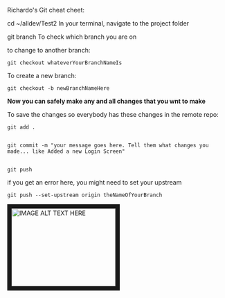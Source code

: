 Richardo's Git cheat cheet:


cd ~/alldev/Test2 			 In your terminal, navigate to the project folder

git branch					To check which branch you are on

to change to another branch:

	git checkout whateverYourBranchNameIs
	
To create a new branch:

	git checkout -b newBranchNameHere
	
**Now you can safely make any and all changes that you wnt to make**

To save the changes so everybody has these changes in the remote repo:

	git add .
	
	
	git commit -m "your message goes here. Tell them what changes you made... like Added a new Login Screen"
	
	
	git push
	
	
if you get an error here, you might need to set your upstream

	git push --set-upstream origin theNameOfYourBranch

<a href="http://www.youtube.com/watch?feature=player_embedded&v=GhQdlIFylQ8
" target="_blank"><img src="http://img.youtube.com/vi/GhQdlIFylQ8/0.jpg" 
alt="IMAGE ALT TEXT HERE" width="240" height="180" border="10" /></a>

